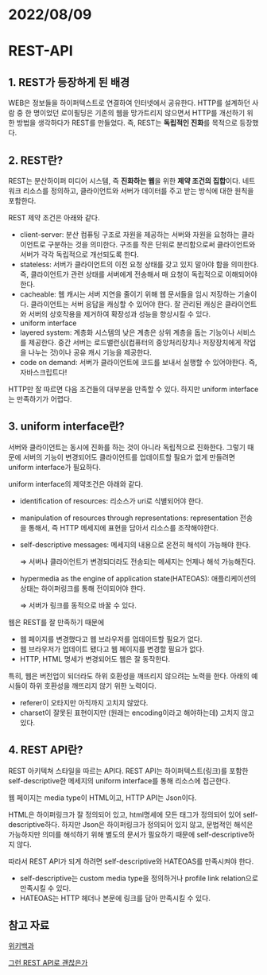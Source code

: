 # 2022/08/09

# REST-API

## 1. REST가 등장하게 된 배경

WEB은 정보들을 하이퍼텍스트로 연결하여 인터넷에서 공유한다. HTTP를 설계하던 사람 중 한 명이었던 로이필딩은 기존의 웹을 망가트리지 않으면서 HTTP를 개선하기 위한 방법을 생각하다가 REST를 만들었다.  즉, REST는 **독립적인 진화**를 목적으로 등장했다. 


## 2. REST란?

REST는 분산하이퍼 미디어 시스템, 즉 **진화하는 웹**을 위한 **제약 조건의 집합**이다. 네트워크 리소스를 정의하고, 클라이언트와 서버가 데이터를 주고 받는 방식에 대한 원칙을 포함한다. 

REST 제약 조건은 아래와 같다.

- client-server: 분산 컴퓨팅 구조로 자원을 제공하는 서버와 자원을 요청하는 클라이언트로 구분하는 것을 의미한다. 구조를 작은 단위로 분리함으로써 클라이언트와 서버가 각각 독립적으로 개선되도록 한다.
- stateless: 서버가 클라이언트의 이전 요청 상태를 갖고 있지 말아야 함을 의미한다. 즉, 클라이언트가 관련 상태를 서버에게 전송해서 매 요청이 독립적으로 이해되어야 한다.
- cacheable: 웹 캐시는 서버 지연을 줄이기 위해 웹 문서들을 임시 저장하는 기술이다. 클라이언트는 서버 응답을 캐싱할 수 있어야 한다. 잘 관리된 캐싱은 클라이언트와 서버의 상호작용을 제거하여 확장성과 성능을 향상시킬 수 있다.
- uniform interface
- layered system: 계층화 시스템의 낮은 계층은 상위 계층을 돕는 기능이나 서비스를 제공한다. 중간 서버는 로드밸런싱(컴퓨터의 중앙처리장치나 저장장치에게 작업을 나누는 것)이나 공유 캐시 기능을 제공한다.
- code on demand: 서버가 클라이언트에 코드를 보내서 실행할 수 있어야한다.  즉, 자바스크립트다!

HTTP만 잘 따르면 다음 조건들의 대부분을 만족할 수 있다. 하지만 uniform interface는 만족하기가 어렵다. 


## 3. uniform interface란?

서버와 클라이언트는 동시에 진화를 하는 것이 아니라 독립적으로 진화한다. 그렇기 때문에 서버의 기능이 변경되어도 클라이언트를 업데이트할 필요가 없게 만들려면 uniform interface가 필요하다. 

uniform interface의 제약조건은 아래와 같다. 

- identification of resources: 리소스가 uri로 식별되어야 한다.
- manipulation of resources through representations: representation 전송을 통해서, 즉 HTTP 메세지에 표현을 담아서 리소스를 조작해야한다.
- self-descriptive messages: 메세지의 내용으로 온전히 해석이 가능해야 한다.
    
    ⇒ 서버나 클라이언트가 변경되더라도 전송되는 메세지는 언제나 해석 가능해진다. 
    
- hypermedia as the engine of application state(HATEOAS): 애플리케이션의 상태는 하이퍼링크를 통해 전이되어야 한다.
    
    ⇒ 서버가 링크를 동적으로 바꿀 수 있다.
    

웹은 REST를 잘 만족하기 때문에 

- 웹 페이지를 변경했다고 웹 브라우저를 업데이트할 필요가 없다.
- 웹 브라우저가 업데이트 됐다고 웹 페이지를 변경할 필요가 없다.
- HTTP, HTML 명세가 변경되어도 웹은 잘 동작한다.

특히, 웹은 버전업이 되더라도 하위 호환성을 깨뜨리지 않으려는 노력을 한다. 아래의 예시들이 하위 호환성을 깨뜨리지 않기 위한 노력이다. 

- referer이 오타지만 아직까지 고치지 않았다.
- charset이 잘못된 표현이지만 (원래는 encoding이라고 해야하는데) 고치지 않고있다.



## 4. REST API란?

REST 아키텍쳐 스타일을 따르는 API다. REST API는 하이퍼텍스트(링크)를 포함한 self-descriptive한 메세지의 uniform interface를 통해 리소스에 접근한다. 


웹 페이지는 media type이 HTML이고, HTTP API는 Json이다. 

HTML은 하이퍼링크가 잘 정의되어 있고, html명세에 모든 태그가 정의되어 있어 self-descriptive하다. 하지만 Json은 하이퍼링크가 정의되어 있지 않고, 문법적인 해석은 가능하지만 의미를 해석하기 위해 별도의 문서가 필요하기 때문에 self-descriptive하지 않다.  

따라서 REST API가 되게 하려면 self-descriptive와 HATEOAS를 만족시켜야 한다.

- self-descriptive는 custom media type을 정의하거나 profile link relation으로 만족시킬 수 있다.
- HATEOAS는 HTTP 헤더나 본문에 링크를 담아 만족시킬 수 있다.


## 참고 자료

[위키백과](https://ko.wikipedia.org/wiki/REST)

[그런 REST API로 괜찮은가](https://www.youtube.com/watch?v=RP_f5dMoHFc&t=284s)
